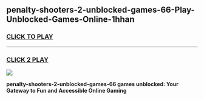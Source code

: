 
## penalty-shooters-2-unblocked-games-66-Play-Unblocked-Games-Online-1hhan
<h3>
<a href="https://premium76.site?title=penalty-shooters-2-unblocked-games-66&ref=25A">CLICK TO PLAY</a></h3>
<hr>

<h3>
<a href="https://premium76.site?title=penalty-shooters-2-unblocked-games-66&ref=25A">CLICK 2 PLAY</a>
  
</h3>

<a href="https://premium76.site?title=penalty-shooters-2-unblocked-games-66&ref=25A"><img src="https://clearcache.store/games.png"></a>


**penalty-shooters-2-unblocked-games-66 games unblocked: Your Gateway to Fun and Accessible Online Gaming**

